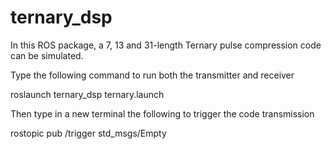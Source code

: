 # ternary_dsp

In this ROS package, a 7, 13 and 31-length Ternary pulse compression code can be simulated.

Type the following command to run both the transmitter and receiver

roslaunch ternary_dsp ternary.launch

Then type in a new terminal the following to trigger the code transmission

rostopic pub /trigger std_msgs/Empty
